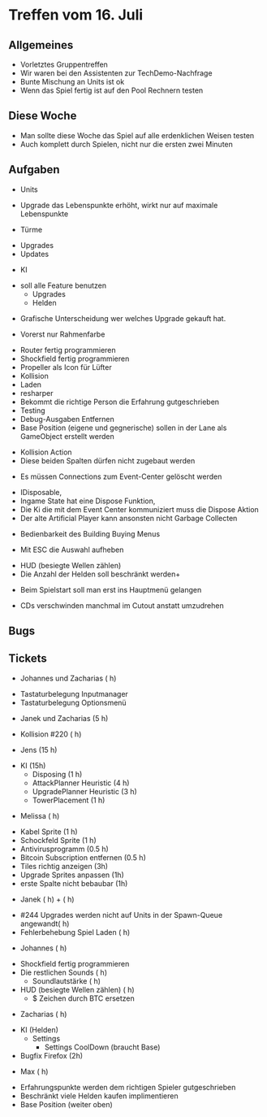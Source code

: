 # Treffen vom 16. Juli

## Allgemeines

* Vorletztes Gruppentreffen
* Wir waren bei den Assistenten zur TechDemo-Nachfrage
 * Bunte Mischung an Units ist ok
* Wenn das Spiel fertig ist auf den Pool Rechnern testen

## Diese Woche

* Man sollte diese Woche das Spiel auf alle erdenklichen Weisen testen
 * Auch komplett durch Spielen, nicht nur die ersten zwei Minuten

## Aufgaben
 + Units
  * Upgrade das Lebenspunkte erhöht, wirkt nur auf maximale Lebenspunkte
 + Türme
  * Upgrades
  * Updates
 + KI
  * soll alle Feature benutzen
    * Upgrades
    * Helden
 + Grafische Unterscheidung wer welches Upgrade gekauft hat.
  * Vorerst nur Rahmenfarbe
 + Router fertig programmieren
 + Shockfield fertig programmieren
 + Propeller als Icon für Lüfter
 + Kollision
 + Laden
 + resharper
 + Bekommt die richtige Person die Erfahrung gutgeschrieben
 + Testing
 + Debug-Ausgaben Entfernen
 + Base Position (eigene und gegnerische) sollen in der Lane als GameObject erstellt werden
  * Kollision Action
  * Diese beiden Spalten dürfen nicht zugebaut werden
 + Es müssen Connections zum Event-Center gelöscht werden
  * IDisposable,
  * Ingame State hat eine Dispose Funktion,
  * Die Ki die mit dem Event Center kommuniziert muss die Dispose Aktion
   * Der alte Artificial Player kann ansonsten nicht Garbage Collecten
  + Bedienbarkeit des Building Buying Menus
   * Mit ESC die Auswahl aufheben
  + HUD (besiegte Wellen zählen)
  + Die Anzahl der Helden soll beschränkt werden+
  * Beim Spielstart soll man erst ins Hauptmenü gelangen
  + CDs verschwinden manchmal im Cutout anstatt umzudrehen





## Bugs

## Tickets
+ Johannes und Zacharias ( h)
 * Tastaturbelegung Inputmanager
 * Tastaturbelegung Optionsmenü
+ Janek und Zacharias (5 h)
 * Kollision #220 ( h)
+ Jens (15 h)
 * KI (15h)
   * Disposing (1 h)
   * AttackPlanner Heuristic (4 h)
   * UpgradePlanner Heuristic (3 h)
   * TowerPlacement (1 h)
+ Melissa ( h)
 * Kabel Sprite (1 h)
 * Schockfeld Sprite (1 h)
 * Antivirusprogramm (0.5 h)
 * Bitcoin Subscription entfernen (0.5 h)
 * Tiles richtig anzeigen (3h)
 * Upgrade Sprites anpassen (1h)
 * erste Spalte nicht bebaubar (1h)
+ Janek ( h) + ( h)
 * #244 Upgrades werden nicht auf Units in der Spawn-Queue angewandt( h)
 * Fehlerbehebung Spiel Laden ( h)
+ Johannes ( h)
 * Shockfield fertig programmieren
 * Die restlichen Sounds ( h)
   * Soundlautstärke ( h)
 * HUD (besiegte Wellen zählen) ( h)
   * $ Zeichen durch BTC ersetzen
+ Zacharias ( h)
 * KI (Helden)
   * Settings
     * Settings CoolDown (braucht Base)
 * Bugfix Firefox (2h)
+ Max ( h)
 * Erfahrungspunkte werden dem richtigen Spieler gutgeschrieben
 * Beschränkt viele Helden kaufen implimentieren
 * Base Position (weiter oben)
